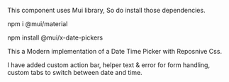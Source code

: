 This component uses Mui library, So do install those dependencies.

npm i @mui/material

npm install @mui/x-date-pickers

This a Modern implementation of a Date Time Picker with Reposnive Css.

I have added custom action bar, helper text & error for form handling, custom tabs to switch between date and time.

